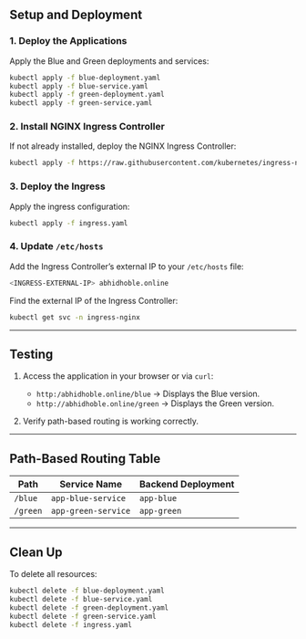## **Setup and Deployment**

### 1. **Deploy the Applications**
Apply the Blue and Green deployments and services:
```bash
kubectl apply -f blue-deployment.yaml
kubectl apply -f blue-service.yaml
kubectl apply -f green-deployment.yaml
kubectl apply -f green-service.yaml
```

### 2. **Install NGINX Ingress Controller**
If not already installed, deploy the NGINX Ingress Controller:
```bash
kubectl apply -f https://raw.githubusercontent.com/kubernetes/ingress-nginx/main/deploy/static/provider/cloud/deploy.yaml
```

### 3. **Deploy the Ingress**
Apply the ingress configuration:
```bash
kubectl apply -f ingress.yaml
```

### 4. **Update `/etc/hosts`**
Add the Ingress Controller’s external IP to your `/etc/hosts` file:
```bash
<INGRESS-EXTERNAL-IP> abhidhoble.online
```
Find the external IP of the Ingress Controller:
```bash
kubectl get svc -n ingress-nginx
```

---

## **Testing**

1. Access the application in your browser or via `curl`:
   - `http:/abhidhoble.online/blue` → Displays the Blue version.
   - `http://abhidhoble.online/green` → Displays the Green version.

2. Verify path-based routing is working correctly.

---

## **Path-Based Routing Table**

| Path        | Service Name         | Backend Deployment |
|-------------|----------------------|--------------------|
| `/blue`     | `app-blue-service`   | `app-blue`         |
| `/green`    | `app-green-service`  | `app-green`        |

---

## **Clean Up**
To delete all resources:
```bash
kubectl delete -f blue-deployment.yaml
kubectl delete -f blue-service.yaml
kubectl delete -f green-deployment.yaml
kubectl delete -f green-service.yaml
kubectl delete -f ingress.yaml
```


